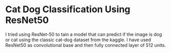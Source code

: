 # Cat Dog Classification Using ResNet50
I tried using ResNet-50 to tain a model that can predict if the image is dog or cat using the classic cat-dog dataset from the kaggle. 
I have used ResNet50 as convolutional base and then fully connected layer of 512 units. 
